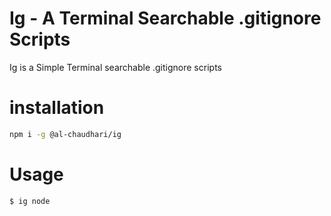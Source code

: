# Ig - A Terminal Searchable .gitignore Scripts

Ig is a Simple Terminal searchable .gitignore scripts

# installation

```bash
npm i -g @al-chaudhari/ig
```

# Usage

```
$ ig node
```
